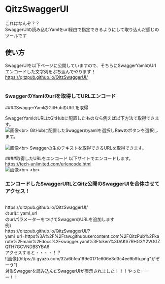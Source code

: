 # QitzSwaggerUI
これはなんぞ？？<br>
SwaggerUIの読み込むYamlをurl経由で指定できるようにして取り込んだ感じのツールです<br>

## 使い方

SwaggerUIを以下ページに公開していますので、そちらにSwaggerYamlのUrlエンコードした文字列をぶち込んでやります！<br>
https://qitzpub.github.io/QitzSwaggerUI/
<br>
<br>

### SwaggerのYamlのurlを取得してURLエンコード

####SwaggerYamlのGitHubのURLを取得

SwaggerYamlのURLはGitHubに配置したものなら例えば以下方法で取得できます。<br>
![画像](https://i.gyazo.com/be17f0454916f9348509ad211303b8f1.png"がぞーう")<br>
GitHubに配置したSwaggerのyamlを選択しRawのボタンを選択します。<br>
<br>
![画像](https://i.gyazo.com/7bd00ac00f1bcccf2c748d2d664bca59.png"がぞーう")<br>
Swaggerの生のテキストを取得できるURLを取得できます。<br>

####取得したURLをエンコード
以下サイトでエンコードします。<br>
https://tech-unlimited.com/urlencode.html
<br>
![画像](https://i.gyazo.com/cccc43d4fe2306eea5e47fd32132c30c.png"がぞーう")<br>
<br>

### エンコードしたSwaggerURLとQitz公開のSwaggerUIを合体させてアクセス！
<br>
https://qitzpub.github.io/QitzSwaggerUI/
<br>のurlに
yaml_url<br>
のurlパラメーターをつけてSwaggerのURLを追加します<br>
例）<br>
https://qitzpub.github.io/QitzSwaggerUI/?yaml_url=https%3A%2F%2Fraw.githubusercontent.com%2FQitzPub%2Fkarute%2Fmain%2Fdocs%2Fswagger.yaml%3Ftoken%3DAKS7RHG3Y2VGGZQTH7GCVNDBSYBA6
<br>アクセスすると・・・・！？
<br>
![画像](https://i.gyazo.com/32a6bfea199e0171e606e3d3c4ee9b9b.png"がぞーう")<br>
対象Swaggerを読み込んだSwaggerUIが表示されました！！！やったーーー！！<br>
<br>

